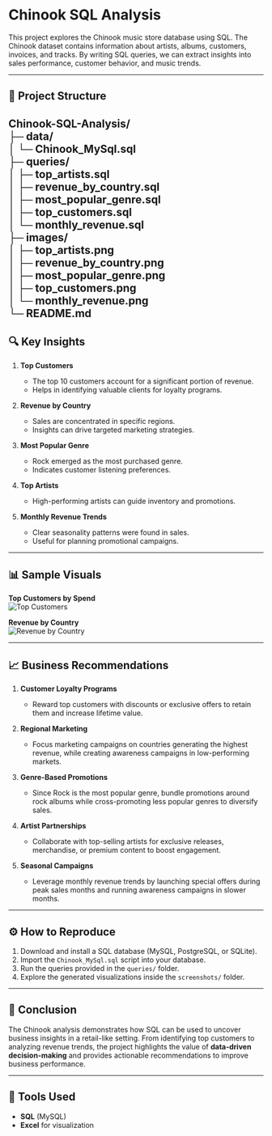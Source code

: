 # Chinook SQL Analysis

This project explores the Chinook music store database using SQL. The Chinook dataset contains information about artists, albums, customers, invoices, and tracks. By writing SQL queries, we can extract insights into sales performance, customer behavior, and music trends.

---

## 📂 Project Structure

Chinook-SQL-Analysis/  
├─ data/  
│   └─ Chinook_MySql.sql  
├─ queries/  
│   ├─ top_artists.sql  
│   ├─ revenue_by_country.sql  
│   ├─ most_popular_genre.sql  
│   ├─ top_customers.sql  
│   └─ monthly_revenue.sql  
├─ images/  
│   ├─ top_artists.png  
│   ├─ revenue_by_country.png  
│   ├─ most_popular_genre.png  
│   ├─ top_customers.png  
│   └─ monthly_revenue.png  
└─ README.md  
---

## 🔍 Key Insights  

1. **Top Customers**  
   - The top 10 customers account for a significant portion of revenue.  
   - Helps in identifying valuable clients for loyalty programs.  

2. **Revenue by Country**  
   - Sales are concentrated in specific regions.  
   - Insights can drive targeted marketing strategies.  

3. **Most Popular Genre**  
   - Rock emerged as the most purchased genre.  
   - Indicates customer listening preferences.  

4. **Top Artists**  
   - High-performing artists can guide inventory and promotions.  

5. **Monthly Revenue Trends**  
   - Clear seasonality patterns were found in sales.  
   - Useful for planning promotional campaigns.  

---

## 📊 Sample Visuals  

**Top Customers by Spend**  
![Top Customers](image/top_customers.png)  

**Revenue by Country**  
![Revenue by Country](image/revenue_by_country.png)  

---

## 📈 Business Recommendations  

1. **Customer Loyalty Programs**  
   - Reward top customers with discounts or exclusive offers to retain them and increase lifetime value.  

2. **Regional Marketing**  
   - Focus marketing campaigns on countries generating the highest revenue, while creating awareness campaigns in low-performing markets.  

3. **Genre-Based Promotions**  
   - Since Rock is the most popular genre, bundle promotions around rock albums while cross-promoting less popular genres to diversify sales.  

4. **Artist Partnerships**  
   - Collaborate with top-selling artists for exclusive releases, merchandise, or premium content to boost engagement.  

5. **Seasonal Campaigns**  
   - Leverage monthly revenue trends by launching special offers during peak sales months and running awareness campaigns in slower months.  

---

## ⚙️ How to Reproduce  

1. Download and install a SQL database (MySQL, PostgreSQL, or SQLite).  
2. Import the `Chinook_MySql.sql` script into your database.  
3. Run the queries provided in the `queries/` folder.  
4. Explore the generated visualizations inside the `screenshots/` folder.  

---

## 🎯 Conclusion  
The Chinook analysis demonstrates how SQL can be used to uncover business insights in a retail-like setting. From identifying top customers to analyzing revenue trends, the project highlights the value of **data-driven decision-making** and provides actionable recommendations to improve business performance.  

---

## 📌 Tools Used  
- **SQL** (MySQL)  
- **Excel** for visualization  







